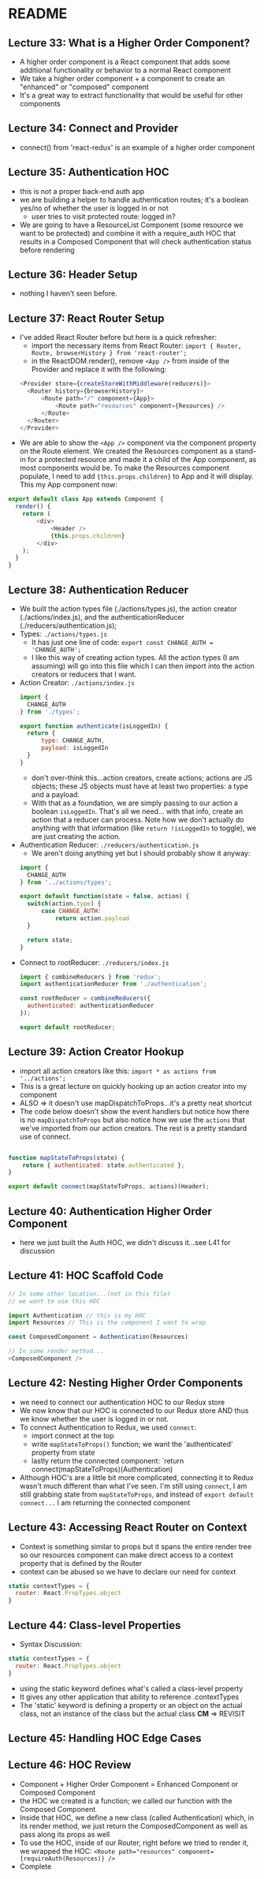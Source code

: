 # README


## Lecture 33: What is a Higher Order Component?
- A higher order component is a React component that adds some additional functionality or
behavior to a normal React component
- We take a higher order component + a component to create an "enhanced" or "composed" 
component
- It's a great way to extract functionality that would be useful for other components


## Lecture 34: Connect and Provider
- connect() from 'react-redux' is an example of a higher order component

## Lecture 35: Authentication HOC
- this is not a proper back-end auth app
- we are building a helper to handle authentication routes; it's a boolean yes/no of whether
the user is logged in or not
  - user tries to visit protected route: logged in?
- We are going to have a ResourceList Component (some resource we want to be protected) and combine it
with a require_auth HOC that results in a Composed Component that will check authentication status
before rendering

## Lecture 36: Header Setup
- nothing I haven't seen before.

## Lecture 37: React Router Setup
- I've added React Router before but here is a quick refresher:
  - import the necessary items from React Router: `import { Router, Route, browserHistory } from 'react-router';`
  - in the ReactDOM.render(), remove `<App />` from inside of the Provider and replace it with the following:
  ```js
  <Provider store={createStoreWithMiddleware(reducers)}>
    <Router history={browserHistory}>
    	<Route path="/" component={App}>
    		<Route path="resources" component={Resources} />
    	</Route>
    </Router>
  </Provider>
  ```
- We are able to show the `<App />` component via the component property on the Route element.  We created
the Resources component as a stand-in for a protected resource and made it a child of the App component, as
most components would be.  To make the Resources component populate, I need to add `{this.props.children}` to
App and it will display.  This my App component now:
```js
export default class App extends Component {
  render() {
    return (
     	<div>
      		<Header />
      		{this.props.children}
  		</div>
    );
  }
}
```

## Lecture 38: Authentication Reducer
- We built the action types file (./actions/types.js), the action creator (./actions/index.js), and the
authenticationReducer (./reducers/authentication.js);
- Types: `./actions/types.js`
  - It has just one line of code: `export const CHANGE_AUTH = 'CHANGE_AUTH';`
  - I like this way of creating action types.  All the action types (I am assuming) will go into this file
  which I can then import into the action creators or reducers that I want.
- Action Creator: `./actions/index.js`
  ```js
  import {
  	CHANGE_AUTH
  } from './types';

  export function authenticate(isLoggedIn) {
  	return {
  		type: CHANGE_AUTH,
  		payload: isLoggedIn
  	}
  }
  ```
  - don't over-think this...action creators, create actions; actions are JS objects; these JS objects must have 
  at least two properties: a type and a payload.
  - With that as a foundation, we are simply passing to our action a boolean `isLoggedIn`.  That's all we need...
  with that info, create an action that a reducer can process. Note how we don't actually do anything with that
  information (like `return !isLoggedIn` to toggle), we are just creating the action.
- Authentication Reducer: `./reducers/authentication.js`
  - We aren't doing anything yet but I should probably show it anyway:
  ```js
  import {
  	CHANGE_AUTH
  } from '../actions/types';

  export default function(state = false, action) {
  	switch(action.type) {
  		case CHANGE_AUTH:
  			return action.payload
  	}

  	return state;
  }
  ```
- Connect to rootReducer: `./reducers/index.js`
  ```js
  import { combineReducers } from 'redux';
  import authenticationReducer from './authentication';

  const rootReducer = combineReducers({
    authenticated: authenticationReducer
  });

  export default rootReducer;
  ```


## Lecture 39: Action Creator Hookup
- import all action creators like this: `import * as actions from '../actions';`
- This is a great lecture on quickly hooking up an action creator into my component
- ALSO => it doesn't use mapDispatchToProps...it's a pretty neat shortcut
- The code below doesn't show the event handlers but notice how there is no `mapDispatchToProps` but also
notice how we use the `actions` that we've imported from our action creators.  The rest is a pretty
standard use of connect.

```js

function mapStateToProps(state) {
	return { authenticated: state.authenticated };
}

export default connect(mapStateToProps, actions)(Header);
```


## Lecture 40: Authentication Higher Order Component
- here we just built the Auth HOC, we didn't discuss it...see L41 for discussion

## Lecture 41: HOC Scaffold Code
```js
// In some other location...(not in this file)
// we want to use this HOC

import Authentication // this is my HOC
import Resources // This is the component I want to wrap

const ComposedComponent = Authentication(Resources)

// In some render method...
<ComposedComponent />
```

## Lecture 42: Nesting Higher Order Components
- we need to connect our authentication HOC to our Redux store
- We now know that our HOC is connected to our Redux store AND thus we know whether the user
is logged in or not.
- To connect Authentication to Redux, we used `connect`:
  - import connect at the top
  - write `mapStateToProps()` function; we want the 'authenticated' property from state
  - lastly return the connected component: `return connect(mapStateToProps)(Authentication)
- Although HOC's are a little bit more complicated, connecting it to Redux wasn't much different
than what I've seen.  I'm still using `connect`, I am still grabbing state from `mapStateToProps`,
and instead of `export default connect...` I am returning the connected component

## Lecture 43: Accessing React Router on Context
- Context is something similar to props but it spans the entire render tree so our resources 
component can make direct access to a context property that is defined by the Router
- context can be abused so we have to declare our need for context
```js
static contextTypes = {
  router: React.PropTypes.object
}
```

## Lecture 44: Class-level Properties
- Syntax Discussion:
```js
static contextTypes = {
  router: React.PropTypes.object
}
```
  - using the static keyword defines what's called a class-level property
  - It gives any other application that ability to reference .contextTypes
  - The 'static' keyword is defining a property or an object on the actual class, not an
  instance of the class but the actual class
**CM** => REVISIT

## Lecture 45: Handling HOC Edge Cases


## Lecture 46: HOC Review
- Component + Higher Order Component = Enhanced Component or Composed Component
- the HOC we created is a function; we called our function with the Composed Component
- Inside that HOC, we define a new class (called Authentication) which, in its render
method, we just return the ComposedComponent as well as pass along its props as well
- To use the HOC, inside of our Router, right before we tried to render it, we wrapped
the HOC: `<Route path="resources" component={requireAuth(Resources)} />`
- Complete


















